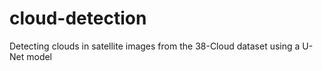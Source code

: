 # cloud-detection
Detecting clouds in satellite images from the 38-Cloud dataset using a U-Net model
